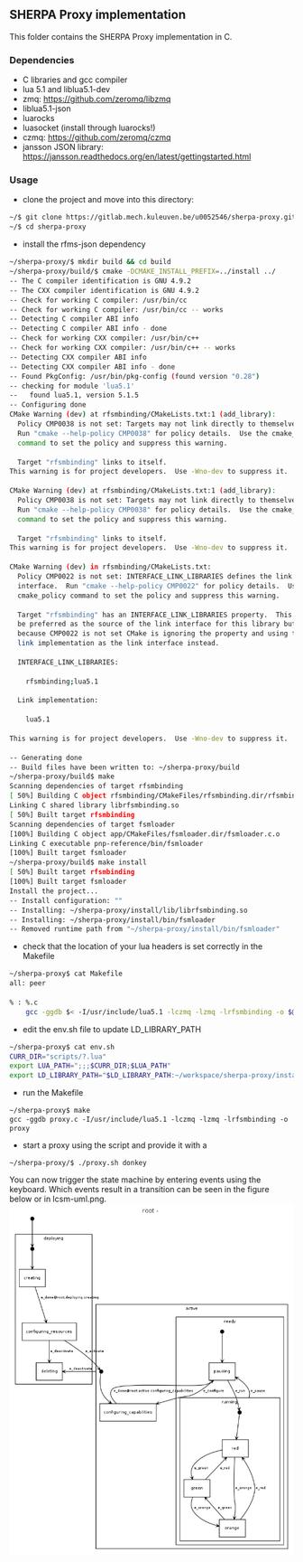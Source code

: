 ## SHERPA Proxy implementation

This folder contains the SHERPA Proxy implementation in C.

### Dependencies
- C libraries and gcc compiler
- lua 5.1 and liblua5.1-dev
- zmq: https://github.com/zeromq/libzmq
- liblua5.1-json
- luarocks
- luasocket (install through luarocks!)
- czmq: https://github.com/zeromq/czmq
- jansson JSON library: https://jansson.readthedocs.org/en/latest/gettingstarted.html

### Usage
- clone the project and move into this directory:

```sh
~/$ git clone https://gitlab.mech.kuleuven.be/u0052546/sherpa-proxy.git
~/$ cd sherpa-proxy
```

- install the rfms-json dependency

```sh
~/sherpa-proxy/$ mkdir build && cd build
~/sherpa-proxy/build/$ cmake -DCMAKE_INSTALL_PREFIX=../install ../
-- The C compiler identification is GNU 4.9.2
-- The CXX compiler identification is GNU 4.9.2
-- Check for working C compiler: /usr/bin/cc
-- Check for working C compiler: /usr/bin/cc -- works
-- Detecting C compiler ABI info
-- Detecting C compiler ABI info - done
-- Check for working CXX compiler: /usr/bin/c++
-- Check for working CXX compiler: /usr/bin/c++ -- works
-- Detecting CXX compiler ABI info
-- Detecting CXX compiler ABI info - done
-- Found PkgConfig: /usr/bin/pkg-config (found version "0.28") 
-- checking for module 'lua5.1'
--   found lua5.1, version 5.1.5
-- Configuring done
CMake Warning (dev) at rfsmbinding/CMakeLists.txt:1 (add_library):
  Policy CMP0038 is not set: Targets may not link directly to themselves.
  Run "cmake --help-policy CMP0038" for policy details.  Use the cmake_policy
  command to set the policy and suppress this warning.

  Target "rfsmbinding" links to itself.
This warning is for project developers.  Use -Wno-dev to suppress it.

CMake Warning (dev) at rfsmbinding/CMakeLists.txt:1 (add_library):
  Policy CMP0038 is not set: Targets may not link directly to themselves.
  Run "cmake --help-policy CMP0038" for policy details.  Use the cmake_policy
  command to set the policy and suppress this warning.

  Target "rfsmbinding" links to itself.
This warning is for project developers.  Use -Wno-dev to suppress it.

CMake Warning (dev) in rfsmbinding/CMakeLists.txt:
  Policy CMP0022 is not set: INTERFACE_LINK_LIBRARIES defines the link
  interface.  Run "cmake --help-policy CMP0022" for policy details.  Use the
  cmake_policy command to set the policy and suppress this warning.

  Target "rfsmbinding" has an INTERFACE_LINK_LIBRARIES property.  This should
  be preferred as the source of the link interface for this library but
  because CMP0022 is not set CMake is ignoring the property and using the
  link implementation as the link interface instead.

  INTERFACE_LINK_LIBRARIES:

    rfsmbinding;lua5.1

  Link implementation:

    lua5.1

This warning is for project developers.  Use -Wno-dev to suppress it.

-- Generating done
-- Build files have been written to: ~/sherpa-proxy/build
~/sherpa-proxy/build$ make
Scanning dependencies of target rfsmbinding
[ 50%] Building C object rfsmbinding/CMakeFiles/rfsmbinding.dir/rfsmbinding.c.o
Linking C shared library librfsmbinding.so
[ 50%] Built target rfsmbinding
Scanning dependencies of target fsmloader
[100%] Building C object app/CMakeFiles/fsmloader.dir/fsmloader.c.o
Linking C executable pnp-reference/bin/fsmloader
[100%] Built target fsmloader
~/sherpa-proxy/build$ make install
[ 50%] Built target rfsmbinding
[100%] Built target fsmloader
Install the project...
-- Install configuration: ""
-- Installing: ~/sherpa-proxy/install/lib/librfsmbinding.so
-- Installing: ~/sherpa-proxy/install/bin/fsmloader
-- Removed runtime path from "~/sherpa-proxy/install/bin/fsmloader" 
```

- check that the location of your lua headers is set correctly in the Makefile

```sh
~/sherpa-proxy$ cat Makefile 
all: peer

% : %.c
	gcc -ggdb $< -I/usr/include/lua5.1 -lczmq -lzmq -lrfsmbinding -o $@
```
- edit the env.sh file to update LD_LIBRARY_PATH
```sh
~/sherpa-proxy$ cat env.sh
CURR_DIR="scripts/?.lua"
export LUA_PATH=";;;$CURR_DIR;$LUA_PATH"
export LD_LIBRARY_PATH="$LD_LIBRARY_PATH:~/workspace/sherpa-proxy/install/lib"
```

- run the Makefile

```
~/sherpa-proxy$ make
gcc -ggdb proxy.c -I/usr/include/lua5.1 -lczmq -lzmq -lrfsmbinding -o proxy
```

- start a proxy using the script and provide it with a <name>

```
~/sherpa-proxy/$ ./proxy.sh donkey
```

You can now trigger the state machine by entering events using the keyboard. Which events result in a transition can be seen in the figure below or in lcsm-uml.png.
![LCSM model](lcsm-uml.png)
